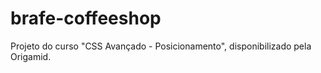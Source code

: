 # brafe-coffeeshop
 Projeto do curso "CSS Avançado - Posicionamento", disponibilizado pela Origamid.
